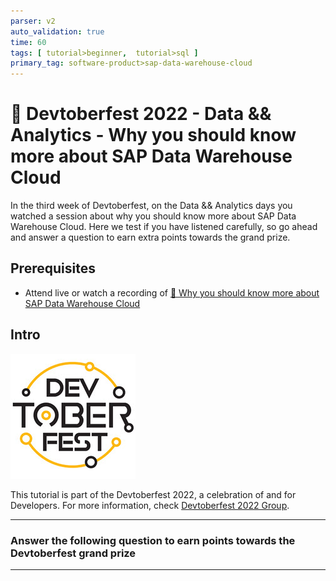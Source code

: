 ```yaml
---
parser: v2
auto_validation: true
time: 60
tags: [ tutorial>beginner, 	tutorial>sql ]
primary_tag: software-product>sap-data-warehouse-cloud
---
```


# 🔵 Devtoberfest 2022 - Data && Analytics - Why you should know more about SAP Data Warehouse Cloud
<!-- description --> In the third week of Devtoberfest, on the Data && Analytics days you watched a session about why you should know more about SAP Data Warehouse Cloud. Here we test if you have listened carefully, so go ahead and answer a question to earn extra points towards the grand prize.  

## Prerequisites
 - Attend live or watch a recording of [🔵 Why you should know more about SAP Data Warehouse Cloud](https://groups.community.sap.com/t5/devtoberfest/why-you-should-know-more-about-sap-data-warehouse-cloud/ec-p/9013#M43)



## Intro
![Devtoberfest](Devtoberfest.jpg)

This tutorial is part of the Devtoberfest 2022, a celebration of and for Developers. For more information, check [Devtoberfest 2022 Group](https://groups.community.sap.com/t5/devtoberfest/gh-p/Devtoberfest).

---

### Answer the following question to earn points towards the Devtoberfest grand prize




---
